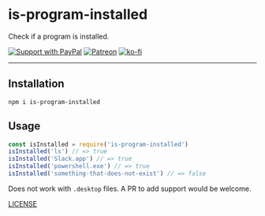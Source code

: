 # is-program-installed

Check if a program is installed.

[![Support with PayPal](https://img.shields.io/badge/paypal-donate-yellow.png)](https://paypal.me/zacanger) [![Patreon](https://img.shields.io/badge/patreon-donate-yellow.svg)](https://www.patreon.com/zacanger) [![ko-fi](https://img.shields.io/badge/donate-KoFi-yellow.svg)](https://ko-fi.com/U7U2110VB)

--------

## Installation

`npm i is-program-installed`

## Usage

```javascript
const isInstalled = require('is-program-installed')
isInstalled('ls') // => true
isInstalled('Slack.app') // => true
isInstalled('powershell.exe') // => true
isInstalled('something-that-does-not-exist') // => false
```

Does not work with `.desktop` files. A PR to add support would be welcome.

[LICENSE](./LICENSE.md)
